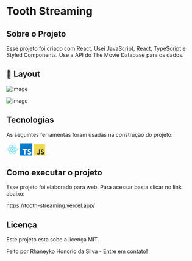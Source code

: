 # Tooth Streaming 

## Sobre o Projeto
  Esse projeto foi criado com React. Usei JavaScript, React, TypeScript e Styled Components. Use a API do The Movie Database para os dados.

## 🎨 Layout

![image](https://firebasestorage.googleapis.com/v0/b/tooth-streaming.appspot.com/o/TMScreenshot.jpg?alt=media&token=8c392f71-dadc-41c0-a0e1-5d74d8ec4fab)

![image](https://firebasestorage.googleapis.com/v0/b/tooth-streaming.appspot.com/o/TMScreenshot2.jpg?alt=media&token=f00ccb99-d795-4693-8b32-bdf8950184ed)

## Tecnologias

As seguintes ferramentas foram usadas na construção do projeto:

<code><img height="32" src="https://raw.githubusercontent.com/github/explore/80688e429a7d4ef2fca1e82350fe8e3517d3494d/topics/react/react.png" alt="React"/></code>
<code><img height="32" src="https://raw.githubusercontent.com/github/explore/80688e429a7d4ef2fca1e82350fe8e3517d3494d/topics/typescript/typescript.png" alt="TypeScript"/></code>
<code><img height="30" src="https://github.com/devicons/devicon/blob/master/icons/javascript/javascript-original.svg" alt="JavaScript"/></code>

## Como executar o projeto

Esse projeto foi elaborado para web.
Para acessar basta clicar no link abaixo:

https://tooth-streaming.vercel.app/


## Licença

Este projeto esta sobe a licença MIT.

Feito por Rhaneyko Honorio da Silva - [Entre em contato!](https://www.linkedin.com/in/rhaneyko-honorio-73657819b)
